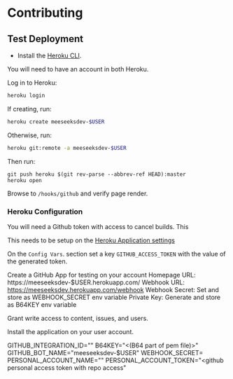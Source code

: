 # Contributing

## Test Deployment

- Install the [Heroku CLI](https://devcenter.heroku.com/articles/heroku-cli#download-and-install).

You will need to have an account in both Heroku.

Log in to Heroku:

```bash
heroku login
```

If creating, run:

```bash
heroku create meeseeksdev-$USER
```

Otherwise, run:

```bash
heroku git:remote -a meeseeksdev-$USER
```

Then run:

```
git push heroku $(git rev-parse --abbrev-ref HEAD):master
heroku open
```

Browse to `/hooks/github` and verify page render.

### Heroku Configuration

You will need a Github token with access to cancel builds. This 

This needs to be setup on the [Heroku Application settings](https://dashboard.heroku.com/apps/jupyterlab-bot/settings)

On the `Config Vars`. section set a key `GITHUB_ACCESS_TOKEN` with the value of the generated token.

Create a GitHub App for testing on your account
Homepage URL: https://meeseeksdev-$USER.herokuapp.com/
Webhook URL: https://meeseeksdev.herokuapp.com/webhook
Webhook Secret: Set and store as WEBHOOK_SECRET env variable
Private Key: Generate and store as B64KEY env variable

Grant write access to content, issues, and users.

Install the application on your user account.

GITHUB_INTEGRATION_ID="<App ID of the Application>"
B64KEY="<(B64 part of pem file)>"
GITHUB_BOT_NAME="meeseeksdev-$USER"
WEBHOOK_SECRET=<value from the webhooks add above>
PERSONAL_ACCOUNT_NAME="<account name>"
PERSONAL_ACCOUNT_TOKEN="<github personal access token with repo access"
